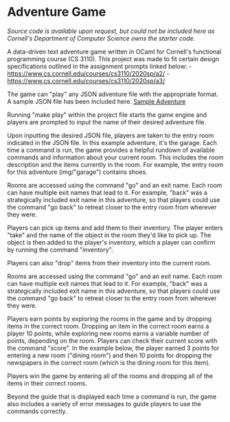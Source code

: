 # Adventure Game

*Source code is available upon request, but could not be included here as Cornell's Department of Computer Science owns the starter code.*

A data-driven text adventure game written in OCaml for Cornell's functional programming course (CS 3110). This project was made to fit certain design specifications outlined in the assignment prompts linked below:
-https://www.cs.cornell.edu/courses/cs3110/2020sp/a2/
-https://www.cs.cornell.edu/courses/cs3110/2020sp/a3/

The game can "play" any JSON adventure file with the appropriate format. A sample JSON file has been included here.
[Sample Adventure](smith_garage.json)

Running "make play" within the project file starts the game engine and players are prompted to input the name of their desired adventure file. 
[](img/welcome-screen.png)

Upon inputting the desired JSON file, players are taken to the entry room indicated in the JSON file. In this example adventure, it's the garage. Each time a command is run, the game provides a helpful rundown of available commands and information about your current room. This includes the room description and the items currently in the room. For example, the entry room for this adventure (img/"garage") contains shoes. 
[](img/enter-adventure.png)

Rooms are accessed using the command "go" and an exit name. Each room can have multiple exit names that lead to it. For example, "back" was a strategically included exit name in this adventure, so that players could use the command "go back" to retreat closer to the entry room from wherever they were. 

Players can pick up items and add them to their inventory. The player enters "take" and the name of the object in the room they'd like to pick up. The object is then added to the player's inventory, which a player can confirm by running the command "inventory".
[](img/taking-items.png)

Players can also "drop" items from their inventory into the current room. 
[](img/inventory-items.png)

Rooms are accessed using the command "go" and an exit name. Each room can have multiple exit names that lead to it. For example, "back" was a strategically included exit name in this adventure, so that players could use the command "go back" to retreat closer to the entry room from wherever they were. 

Players earn points by exploring the rooms in the game and by dropping items in the correct room. Dropping an item in the correct room earns a player 10 points, while exploring new rooms earns a variable number of points, depending on the room. Players can check their current score with the command "score".
In the example below, the player earned 3 points for entering a new room ("dining room") and then 10 points for dropping the newspapers in the correct room (which is the dining room for this item). 
[](img/scoring.png)

Players win the game by entering all of the rooms and dropping all of the items in their correct rooms.
[](img/win-screen.png)

Beyond the guide that is displayed each time a command is run, the game also includes a variety of error messages to guide players to use the commands correctly.
[](img/error-messages.png)

